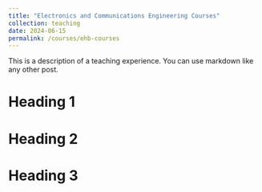 ```yaml
---
title: "Electronics and Communications Engineering Courses"
collection: teaching
date: 2024-06-15
permalink: /courses/ehb-courses
---
```


This is a description of a teaching experience. You can use markdown like any other post.

Heading 1
======

Heading 2
======

Heading 3
======
